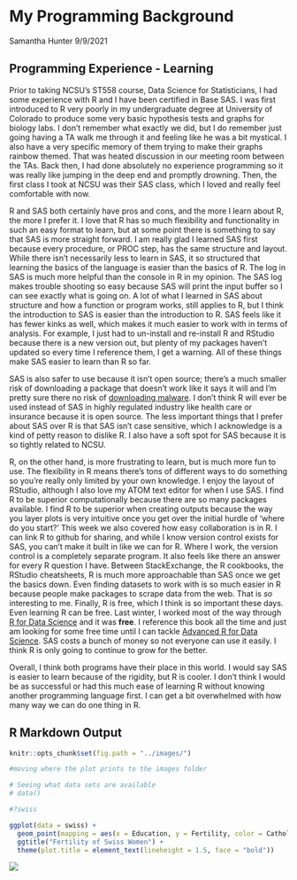 My Programming Background
================
Samantha Hunter
9/9/2021

## Programming Experience - Learning

Prior to taking NCSU’s ST558 course, Data Science for Statisticians, I
had some experience with R and I have been certified in Base SAS. I was
first introduced to R very poorly in my undergraduate degree at
University of Colorado to produce some very basic hypothesis tests and
graphs for biology labs. I don’t remember what exactly we did, but I do
remember just going having a TA walk me through it and feeling like he
was a bit mystical. I also have a very specific memory of them trying to
make their graphs rainbow themed. That was heated discussion in our
meeting room between the TAs. Back then, I had done absolutely no
experience programming so it was really like jumping in the deep end and
promptly drowning. Then, the first class I took at NCSU was their SAS
class, which I loved and really feel comfortable with now.

R and SAS both certainly have pros and cons, and the more I learn about
R, the more I prefer it. I love that R has so much flexibility and
functionality in such an easy format to learn, but at some point there
is something to say that SAS is more straight forward. I am really glad
I learned SAS first because every procedure, or PROC step, has the same
structure and layout. While there isn’t necessarily less to learn in
SAS, it so structured that learning the basics of the language is easier
than the basics of R. The log in SAS is much more helpful than the
console in R in my opinion. The SAS log makes trouble shooting so easy
because SAS will print the input buffer so I can see exactly what is
going on. A lot of what I learned in SAS about structure and how a
function or program works, still applies to R, but I think the
introduction to SAS is easier than the introduction to R. SAS feels like
it has fewer kinks as well, which makes it much easier to work with in
terms of analysis. For example, I just had to un-install and re-install
R and RStudio because there is a new version out, but plenty of my
packages haven’t updated so every time I reference them, I get a
warning. All of these things make SAS easier to learn than R so far.

SAS is also safer to use because it isn’t open source; there’s a much
smaller risk of downloading a package that doesn’t work like it says it
will and I’m pretty sure there no risk of [downloading
malware](https://support.rstudio.com/hc/en-us/articles/360042593974-R-and-R-Package-Security).
I don’t think R will ever be used instead of SAS in highly regulated
industry like health care or insurance because it is open source. The
less important things that I prefer about SAS over R is that SAS isn’t
case sensitive, which I acknowledge is a kind of petty reason to dislike
R. I also have a soft spot for SAS because it is so tightly related to
NCSU.

R, on the other hand, is more frustrating to learn, but is much more fun
to use. The flexibility in R means there’s tons of different ways to do
something so you’re really only limited by your own knowledge. I enjoy
the layout of RStudio, although I also love my ATOM text editor for when
I use SAS. I find R to be superior computationally because there are so
many packages available. I find R to be superior when creating outputs
because the way you layer plots is very intuitive once you get over the
initial hurdle of ‘where do you start?’ This week we also covered how
easy collaboration is in R. I can link R to github for sharing, and
while I know version control exists for SAS, you can’t make it built in
like we can for R. Where I work, the version control is a completely
separate program. It also feels like there an answer for every R
question I have. Between StackExchange, the R cookbooks, the RStudio
cheatsheets, R is much more approachable than SAS once we get the basics
down. Even finding datasets to work with is so much easier in R because
people make packages to scrape data from the web. That is *so*
interesting to me. Finally, R is free, which I think is so important
these days. Even learning R can be free. Last winter, I worked most of
the way through [R for Data Science](https://r4ds.had.co.nz/) and it was
**free**. I reference this book all the time and just am looking for
some free time until I can tackle [Advanced R for Data
Science](https://adv-r.hadley.nz/). SAS costs a bunch of money so not
everyone can use it easily. I think R is only going to continue to grow
for the better.

Overall, I think both programs have their place in this world. I would
say SAS is easier to learn because of the rigidity, but R is cooler. I
don’t think I would be as successful or had this much ease of learning R
without knowing another programming language first. I can get a bit
overwhelmed with how many way we can do one thing in R.

## R Markdown Output

``` r
knitr::opts_chunk$set(fig.path = "../images/")

#moving where the plot prints to the images folder

# Seeing what data sets are available
# data()

#?swiss

ggplot(data = swiss) +
  geom_point(mapping = aes(x = Education, y = Fertility, color = Catholic)) +
  ggtitle("Fertility of Swiss Women") +
  theme(plot.title = element_text(lineheight = 1.5, face = "bold"))
```

![](C:/Users/jolop/OneDrive/Desktop/Fall21/ST558/sammhunter.github.io/_posts/2021-09-10-Programming_Background_files/figure-gfm/plot-1.png)<!-- -->
